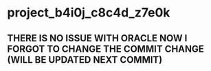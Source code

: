 ﻿# project_b4i0j_c8c4d_z7e0k
## THERE IS NO ISSUE WITH ORACLE NOW I FORGOT TO CHANGE THE COMMIT CHANGE (WILL BE UPDATED NEXT COMMIT)
